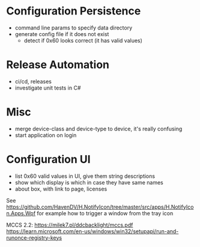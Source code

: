 Configuration Persistence
=========================

- command line params to specify data directory
- generate config file if it does not exist
    - detect if 0x60 looks correct (it has valid values)

Release Automation
==================

- ci/cd, releases
- investigate unit tests in C#

Misc
====

- merge device-class and device-type to device, it's really confusing
- start application on login

Configuration UI
================

- list 0x60 valid values in UI, give them string descriptions
- show which display is which in case they have same names
- about box, with link to page, licenses

See https://github.com/HavenDV/H.NotifyIcon/tree/master/src/apps/H.NotifyIcon.Apps.Wpf for example how to trigger a window from the tray icon

MCCS 2.2: https://milek7.pl/ddcbacklight/mccs.pdf
https://learn.microsoft.com/en-us/windows/win32/setupapi/run-and-runonce-registry-keys
